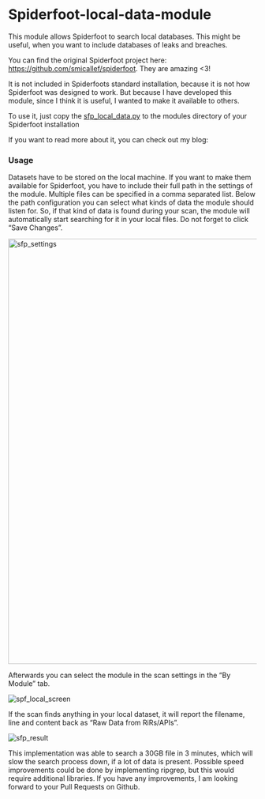 # Spiderfoot-local-data-module

This module allows Spiderfoot to search local databases. This might be useful, when you want to include databases of leaks and breaches.

You can find the original Spiderfoot project here: https://github.com/smicallef/spiderfoot.
They are amazing <3!

It is not included in Spiderfoots standard installation, because it is not how Spiderfoot was designed to work.
But because I have developed this module, since I think it is useful, I wanted to make it available to others.

To use it, just copy the [sfp_local_data.py](https://github.com/her0marodeur/Spiderfoot-local-data-module/blob/main/sfp_local_data.py) to the modules directory of your Spiderfoot installation

If you want to read more about it, you can check out my blog: 

### Usage

Datasets have to be stored on the local machine. If you want to make them available for Spiderfoot, you have to include their full path in the settings of the module. Multiple files can be specified in a comma separated list. Below the path configuration you can select what kinds of data the module should listen for. So, if that kind of data is found during your scan, the module will automatically start searching for it in your local files. Do not forget to click “Save Changes”.

<img width="861" alt="sfp_settings" src="https://github.com/her0marodeur/Spiderfoot-local-data-module/assets/101996103/1a3e0c7a-4bad-41bf-bc13-96f4385004f0">


Afterwards you can select the module in the scan settings in the “By Module” tab.

![spf_local_screen](https://github.com/her0marodeur/Spiderfoot-local-data-module/assets/101996103/0e318c1e-c9b5-4dad-b6a4-ad8050314fc1)


If the scan finds anything in your local dataset, it will report the filename, line and content back as “Raw Data from RiRs/APIs”.

![sfp_result](https://github.com/her0marodeur/Spiderfoot-local-data-module/assets/101996103/81e7a604-3d87-4282-8f8e-2088ecb6f4f8)


This implementation was able to search a 30GB file in 3 minutes, which will slow the search process down, if a lot of data is present. Possible speed improvements could be done by implementing ripgrep, but this would require additional libraries. If you have any improvements, I am looking forward to your Pull Requests on Github.
